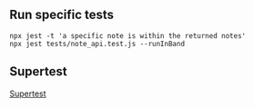 ## Run specific tests

```
npx jest -t 'a specific note is within the returned notes'
npx jest tests/note_api.test.js --runInBand

```



## Supertest

[Supertest](https://github.com/visionmedia/supertest)

